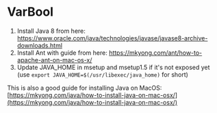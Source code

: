 # VarBool

1. Install Java 8 from here: https://www.oracle.com/java/technologies/javase/javase8-archive-downloads.html
2. Install Ant with guide from here: https://mkyong.com/ant/how-to-apache-ant-on-mac-os-x/
3. Update JAVA_HOME in msetup and msetup1.5 if it's not exposed yet (use `export JAVA_HOME=$(/usr/libexec/java_home)` for short)

This is also a good guide for installing Java on MacOS: [https://mkyong.com/java/how-to-install-java-on-mac-osx/](https://mkyong.com/java/how-to-install-java-on-mac-osx/)
